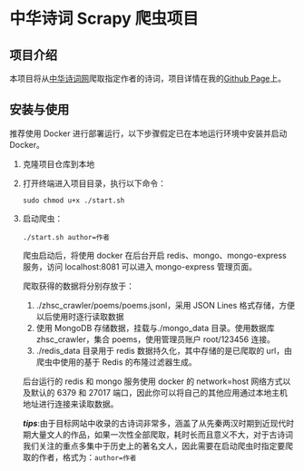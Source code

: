 # 中华诗词 Scrapy 爬虫项目

## 项目介绍

本项目将从[中华诗词网](https://www.zhsc.net)爬取指定作者的诗词，项目详情在我的[Github Page](https://christopher-teng.github.io)上。

## 安装与使用

推荐使用 Docker 进行部署运行，以下步骤假定已在本地运行环境中安装并启动 Docker。

1. 克隆项目仓库到本地
2. 打开终端进入项目目录，执行以下命令：

   ```shell
   sudo chmod u+x ./start.sh
   ```

3. 启动爬虫：

   ```shell
   ./start.sh author=作者
   ```

   爬虫启动后，将使用 docker 在后台开启 redis、mongo、mongo-express 服务，访问 localhost:8081 可以进入 mongo-express 管理页面。

   爬取获得的数据将分别存放于：

   1. ./zhsc_crawler/poems/poems.jsonl，采用 JSON Lines 格式存储，方便以后使用时逐行读取数据
   2. 使用 MongoDB 存储数据，挂载与./mongo_data 目录。使用数据库 zhsc_crawler，集合 poems，使用管理员账户 root/123456 连接。
   3. ./redis_data 目录用于 redis 数据持久化，其中存储的是已爬取的 url，由爬虫中使用的基于 Redis 的布隆过滤器生成。

   后台运行的 redis 和 mongo 服务使用 docker 的 network=host 网络方式以及默认的 6379 和 27017 端口，因此你可以将自己的其他应用通过本地主机地址进行连接来读取数据。

   **_tips_**:由于目标网站中收录的古诗词非常多，涵盖了从先秦两汉时期到近现代时期大量文人的作品，如果一次性全部爬取，耗时长而且意义不大，对于古诗词我们关注的重点多集中于历史上的著名文人，因此需要在启动爬虫时指定要爬取的作者，格式为：`author=作者`
